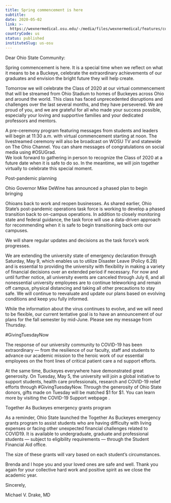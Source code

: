 ```yaml
---
title: Spring commencement is here
subtitle: 
date: 2020-05-02
link: >-
  https://wexnermedical.osu.edu/-/media/files/wexnermedical/features/corona-virus-university-updates/covid19-updates5220.pdf?la=en&hash=72F6E9961944D0A782DDDE78F8C704E778DEF9E4
countryCode: us
status: published
instituteSlug: us-osu
---
```

Dear Ohio State Community:

Spring commencement is here. It is a special time when we reflect on what it means to be a Buckeye, celebrate the extraordinary achievements of our graduates and envision the bright future they will help create.   

Tomorrow we will celebrate the Class of 2020 at our virtual commencement that will be streamed from Ohio Stadium to homes of Buckeyes across Ohio and around the world. This class has faced unprecedented disruptions and challenges over the last several months, and they have persevered. We are proud of you, and we are grateful for all who made your success possible, especially your loving and supportive families and your dedicated professors and mentors.   

A pre-ceremony program featuring messages from students and leaders will begin at 11:30 a.m. with virtual commencement starting at noon. The livestreamed ceremony will also be broadcast on WOSU TV and statewide on The Ohio Channel. You can share messages of congratulations on social media using #OSUGrad.   
We look forward to gathering in person to recognize the Class of 2020 at a future date when it is safe to do so. In the meantime, we will join together virtually to celebrate this special moment.   

Post-pandemic planning   

Ohio Governor Mike DeWine has announced a phased plan to begin bringing 

Ohioans back to work and reopen businesses. As shared earlier, Ohio State’s post-pandemic operations task force is working to develop a phased transition back to on-campus operations. In addition to closely monitoring state and federal guidance, the task force will use a data-driven approach for recommending when it is safe to begin transitioning back onto our campuses. 

We will share regular updates and decisions as the task force’s work progresses.   

We are extending the university state of emergency declaration through Saturday, May 9, which enables us to utilize Disaster Leave (Policy 6.28) and is essential to providing the university with flexibility in making a variety of financial decisions over an extended period if necessary. For now and until further notice, all university events are canceled through July 6, and all nonessential university employees are to continue teleworking and remain off campus, physical distancing and taking all other precautions to stay safe. We will continue to reevaluate and update our plans based on evolving conditions and keep you fully informed.   

While the information about the virus continues to evolve, and we will need to be flexible, our current tentative goal is to have an announcement of our plans for the fall semester by mid-June. Please see my message from Thursday. 
 
#GivingTuesdayNow
 
The response of our university community to COVID-19 has been extraordinary — from the resilience of our faculty, staff and students to advance our academic mission to the heroic work of our essential employees on the front lines of critical patient care a nd support efforts. 

At the same time, Buckeyes everywhere have demonstrated great generosity. On Tuesday, May 5, the university will join a global initiative to support students, health care professionals, research and COVID-19 relief efforts through #GivingTuesdayNow. Through the generosity of Ohio State donors, gifts made on Tuesday will be matched $1 for $1. You can learn more by visiting the COVID-19 Support webpage . 

Together As Buckeyes emergency grants program   

As a reminder, Ohio State launched the Together As Buckeyes emergency grants program to assist students who are having difficulty with living expenses or facing other unexpected financial challenges related to COVID19. It is available to undergraduate, graduate and professional students — subject to eligibility requirements — through the Student Financial Aid office. 

The size of these grants will vary based on each student’s circumstances.   

Brenda and I hope you and your loved ones are safe and well. Thank you again for your collective hard work and positive spirit as we close the academic year.   

Sincerely,   

Michael V. Drake, MD 